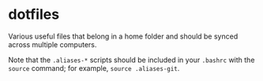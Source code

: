 # dotfiles
Various useful files that belong in a home folder and should be synced across multiple computers.

Note that the `.aliases-*` scripts should be included in your `.bashrc` with the `source` command; for example, `source .aliases-git`.
